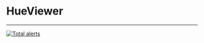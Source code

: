 # HueViewer
---

[![Total alerts](https://img.shields.io/lgtm/alerts/g/ara-ta3/HueViewer.svg?logo=lgtm&logoWidth=18)](https://lgtm.com/projects/g/ara-ta3/HueViewer/alerts/)
